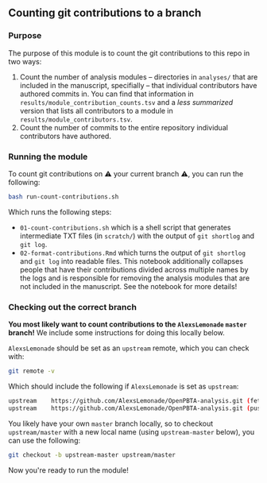 ## Counting git contributions to a branch

### Purpose

The purpose of this module is to count the git contributions to this repo in two ways:

1. Count the number of analysis modules – directories in `analyses/` that are included in the manuscript, specifially – that individual contributors have authored commits in. 
  You can find that information in `results/module_contribution_counts.tsv` and a _less summarized_ version that lists all contributors to a module in `results/module_contributors.tsv`.
2. Count the number of commits to the entire repository individual contributors have authored.

### Running the module

To count git contributions on :warning: your current branch :warning:, you can run the following:

```sh
bash run-count-contributions.sh
```

Which runs the following steps:

* `01-count-contributions.sh` which is a shell script that generates intermediate TXT files (in `scratch/`) with the output of `git shortlog` and `git log`.
* `02-format-contributions.Rmd` which turns the output of `git shortlog` and `git log` into readable files. This notebook additionally collapses people that have their contributions divided across multiple names by the logs and is responsible for removing the analysis modules that are not included in the manuscript. See the notebook for more details!

### Checking out the correct branch

**You most likely want to count contributions to the `AlexsLemonade` `master` branch!**
We include some instructions for doing this locally below.

`AlexsLemonade` should be set as an `upstream` remote, which you can check with:

```sh
git remote -v
```

Which should include the following if `AlexsLemonade` is set as `upstream`:

```sh
upstream	https://github.com/AlexsLemonade/OpenPBTA-analysis.git (fetch)
upstream	https://github.com/AlexsLemonade/OpenPBTA-analysis.git (push)
```

You likely have your own `master` branch locally, so to checkout `upstream/master` with a new local name (using `upstream-master` below), you can use the following:

```sh
git checkout -b upstream-master upstream/master
```

Now you're ready to run the module!